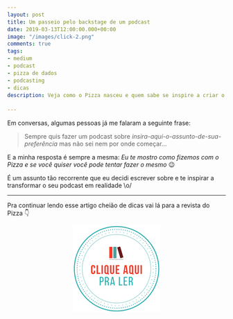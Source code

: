 ```yaml
---
layout: post
title: Um passeio pelo backstage de um podcast
date: 2019-03-13T12:00:00.000+00:00
image: "/images/click-2.png"
comments: true
tags:
- medium
- podcast
- pizza de dados
- podcasting
- dicas
description: Veja como o Pizza nasceu e quem sabe se inspire a criar o seu podcast

---
```

Em conversas, algumas pessoas já me falaram a seguinte frase:

> Sempre quis fazer um podcast sobre _insira-aqui-o-assunto-de-sua-preferência_ mas não sei nem por onde começar…

E a minha resposta é sempre a mesma: _Eu te mostro como fizemos com o Pizza e se você quiser você pode tentar fazer o mesmo_ 😉

É um assunto tão recorrente que eu decidi escrever sobre e te inspirar a transformar o seu podcast em realidade \\o/

***


Pra continuar lendo esse artigo cheião de dicas vai lá para a revista do Pizza 👇

<center>
  <a href="https://medium.com/pizzadedados/backstage-de-um-podcast-465f02c2a7e5">
    <img src="/images/clique-aqui-para-ler.png" atl="botao de clique aqui para ler"/>
  </a>
  </center>